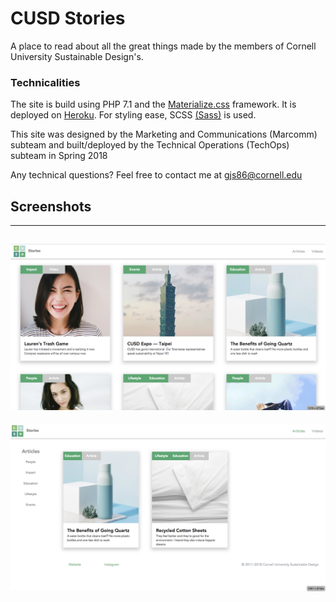 # CUSD Stories
A place to read about all the great things made by the members of Cornell University Sustainable Design's.

### Technicalities
The site is build using PHP 7.1 and the [Materialize.css](http://materializecss.com/about.html) framework. It is deployed on [Heroku](https://devcenter.heroku.com/start). For styling ease, SCSS [(Sass)](https://sass-lang.com/) is used.

This site was designed by the Marketing and Communications (Marcomm) subteam and built/deployed by the Technical Operations (TechOps) subteam in Spring 2018

Any technical questions? Feel free to contact me at gjs86@cornell.edu

## Screenshots
---
![](screenshot.png)
---
![](screenshot2.png)

